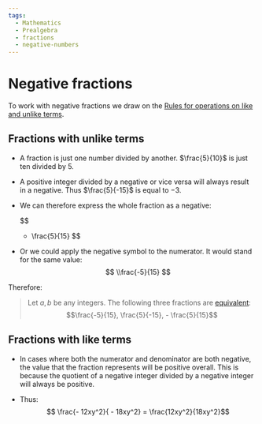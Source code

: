 ```yaml
---
tags:
  - Mathematics
  - Prealgebra
  - fractions
  - negative-numbers
---
```


# Negative fractions

To work with negative fractions we draw on the [Rules for operations on like and unlike terms](Rules%20for%20operations%20on%20like%20and%20unlike%20terms.md).

## Fractions with unlike terms

- A fraction is just one number divided by another. $\frac{5}{10}$ is just ten divided by 5.

- A positive integer divided by a negative or vice versa will always result in a negative. Thus $\frac{5}{-15}$ is equal to $-3$.

- We can therefore express the whole fraction as a negative:

  $$
  -	\frac{5}{15}
  $$

- Or we could apply the negative symbol to the numerator. It would stand for the same value:
  $$
  \\frac{-5}{15}
  $$

Therefore:

> Let $a,b$ be any integers. The following three fractions are [equivalent](Equivalent%20fractions.md): $$\frac{-5}{15}, \frac{5}{-15}, - \frac{5}{15}$$

## Fractions with like terms

- In cases where both the numerator and denominator are both negative, the value that the fraction represents will be positive overall. This is because the quotient of a negative integer divided by a negative integer will always be positive.

- Thus: $$ \frac{- 12xy^2}{ - 18xy^2} = \frac{12xy^2}{18xy^2}$$
